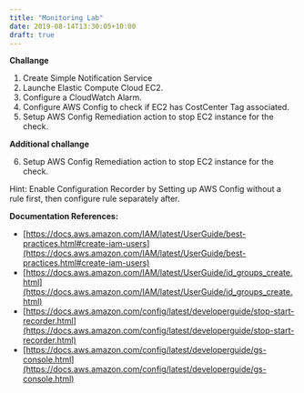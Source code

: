 ```yaml
---
title: "Monitoring Lab"
date: 2019-08-14T13:30:05+10:00
draft: true
---
```



**Challange**

1. Create Simple Notification Service
2. Launche Elastic Compute Cloud EC2.
3. Configure a CloudWatch Alarm.
4. Configure AWS Config to check if EC2 has CostCenter Tag associated.
5. Setup AWS Config Remediation action to stop EC2 instance for the check.  

**Additional challange**

6. Setup AWS Config Remediation action to stop EC2 instance for the check.  

Hint: Enable Configuration Recorder by Setting up AWS Config without a rule first, then configure rule separately after.

**Documentation References:**

* [https://docs.aws.amazon.com/IAM/latest/UserGuide/best-practices.html#create-iam-users](https://docs.aws.amazon.com/IAM/latest/UserGuide/best-practices.html#create-iam-users)
* [https://docs.aws.amazon.com/IAM/latest/UserGuide/id_groups_create.html](https://docs.aws.amazon.com/IAM/latest/UserGuide/id_groups_create.html)
* [https://docs.aws.amazon.com/config/latest/developerguide/stop-start-recorder.html](https://docs.aws.amazon.com/config/latest/developerguide/stop-start-recorder.html)
* [https://docs.aws.amazon.com/config/latest/developerguide/gs-console.html](https://docs.aws.amazon.com/config/latest/developerguide/gs-console.html)